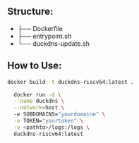 ## Structure:

+ ├── Dockerfile
+ ├── entrypoint.sh
+ └── duckdns-update.sh

## How to Use:

```bash
docker build -t duckdns-riscv64:latest .
```

```bash
  docker run -d \
  --name duckdns \
  --network=host \  
  -e SUBDOMAINS="yourdomaine" \
  -e TOKEN="yourtoken" \
  -v <pathto>/logs:/logs \
  duckdns-riscv64:latest 
```
